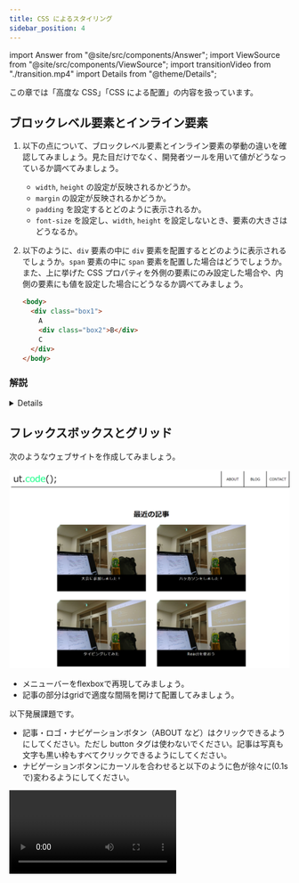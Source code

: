 ```yaml
---
title: CSS によるスタイリング
sidebar_position: 4
---
```


import Answer from "@site/src/components/Answer";
import ViewSource from "@site/src/components/ViewSource";
import transitionVideo from "./transition.mp4"
import Details from "@theme/Details";

この章では「高度な CSS」「CSS による配置」の内容を扱っています。

## ブロックレベル要素とインライン要素

1. 以下の点について、ブロックレベル要素とインライン要素の挙動の違いを確認してみましょう。見た目だけでなく、開発者ツールを用いて値がどうなっているか調べてみましょう。

   - `width`, `height` の設定が反映されるかどうか。
   - `margin` の設定が反映されるかどうか。
   - `padding` を設定するとどのように表示されるか。
   - `font-size` を設定し、`width`, `height` を設定しないとき、要素の大きさはどうなるか。

2. 以下のように、`div` 要素の中に `div` 要素を配置するとどのように表示されるでしょうか。`span` 要素の中に `span` 要素を配置した場合はどうでしょうか。また、上に挙げた CSS プロパティを外側の要素にのみ設定した場合や、内側の要素にも値を設定した場合にどうなるか調べてみましょう。

   ```html title="index.html"
   <body>
     <div class="box1">
       A
       <div class="box2">B</div>
       C
     </div>
   </body>
   ```

### 解説

<Details summary={<summary>解説</summary>}>

- ブロックレベル要素は `width`, `height` の値を設定できますが、インライン要素はできません。
- ブロックレベル要素は `margin` を上下左右に設定できますが、インライン要素は左右しか設定できません。
- ブロックレベル要素に上下の `padding` を設定すると、余白が他の要素に被らないように縦の位置が調整されます。一方、インライン要素に上下の `padding` を設定した場合、要素の縦の位置が調整されず他の要素に被って表示されます。
- ブロックレベル要素の `height` やインライン要素の `width`, `height` の初期値は、中身の要素の大きさによって決まるので、`font-size` を変更することで大きさが変化します。また、開発者ツールで値を調べてみると、インライン要素の大きさは文字の大きさと同じになるのに対し、ブロックレベル要素の `height` は `font-size` の 1.5 倍になることがわかります。

</Details>

## フレックスボックスとグリッド

次のようなウェブサイトを作成してみましょう。

![ut.code();のウェブサイト](utcodeWeb.png)

- メニューバーをflexboxで再現してみましょう。
- 記事の部分はgridで適度な間隔を開けて配置してみましょう。

以下発展課題です。

- 記事・ロゴ・ナビゲーションボタン（ABOUT など）はクリックできるようにしてください。ただし button タグは使わないでください。記事は写真も文字も黒い枠もすべてクリックできるようにしてください。
- ナビゲーションボタンにカーソルを合わせると以下のように色が徐々に(0.1s で)変わるようにしてください。

<video src={transitionVideo} controls />

- 記事の画像は以下からダウンロードしてください。
  [download](article.jpg)

### 解答例

<ViewSource url={import.meta.url} path="_samples/flexbox-grid" />

## position

この問題では、以下の HTML ファイルと CSS ファイルをコピーして使用してください。

<Details summary={<summary>HTML</summary>}>

```html
<!DOCTYPE html>
<html lang="ja">
  <head>
    <meta charset="UTF-8" />
    <meta http-equiv="X-UA-Compatible" content="IE=edge" />
    <meta name="viewport" content="width=device-width, initial-scale=1.0" />
    <title>スタイルシート大学 文化祭</title>
    <link rel="stylesheet" href="style.css" />
  </head>
  <body>
    <div id="header">
      <h1>スタイルシート大学 文化祭</h1>
      <p>〜Collage of Style Sheet (CSS) Festival〜</p>
    </div>
    <div id="wrapper">
      <p>以下では、場所ごとに開催企画を紹介します。</p>
      <h2 class="district">中央通り屋台</h2>
      <div class="card">
        <h3>牛串</h3>
        <p>牛串を販売しています。おいしいよ。</p>
        <div class="reservation not-needed">予約不要</div>
      </div>
      <div class="card">
        <h3>牛串</h3>
        <p>牛串を販売しています。おいしいよ。</p>
        <div class="reservation not-needed">予約不要</div>
      </div>
      <div class="card">
        <h3>牛串</h3>
        <p>牛串を販売しています。おいしいよ。</p>
        <div class="reservation not-needed">予約不要</div>
      </div>

      <h2 class="district">屋外ステージ</h2>
      <div class="card">
        <h3>軽音サークル ライブ</h3>
        <p>軽音サークルがライブを披露します。</p>
        <div class="reservation not-needed">予約不要</div>
      </div>
      <div class="card">
        <h3>軽音サークル ライブ</h3>
        <p>軽音サークルがライブを披露します。</p>
        <div class="reservation not-needed">予約不要</div>
      </div>
      <div class="card">
        <h3>軽音サークル ライブ</h3>
        <p>軽音サークルがライブを披露します。</p>
        <div class="reservation not-needed">予約不要</div>
      </div>

      <h2 class="district">屋内ステージ</h2>
      <div class="card">
        <h3>ジャズダンス</h3>
        <p>ジャズダンスを披露します。</p>
        <div class="reservation needed">予約必要</div>
      </div>
      <div class="card">
        <h3>ジャズダンス</h3>
        <p>ジャズダンスを披露します。</p>
        <div class="reservation needed">予約必要</div>
      </div>
      <div class="card">
        <h3>ジャズダンス</h3>
        <p>ジャズダンスを披露します。</p>
        <div class="reservation needed">予約必要</div>
      </div>

      <h2 class="district">教室棟</h2>
      <div class="card">
        <h3>映画サークル上映会</h3>
        <p>部員が制作した映画を上映しています。</p>
        <div class="reservation needed">予約必要</div>
      </div>
      <div class="card">
        <h3>映画サークル上映会</h3>
        <p>部員が制作した映画を上映しています。</p>
        <div class="reservation needed">予約必要</div>
      </div>
      <div class="card">
        <h3>映画サークル上映会</h3>
        <p>部員が制作した映画を上映しています。</p>
        <div class="reservation needed">予約必要</div>
      </div>

      <h2 class="district">講堂</h2>
      <div class="card">
        <h3>合唱サークル 演奏会</h3>
        <p>合唱サークルが演奏会を行います。</p>
        <div class="reservation needed">予約必要</div>
      </div>
      <div class="card">
        <h3>合唱サークル 演奏会</h3>
        <p>合唱サークルが演奏会を行います。</p>
        <div class="reservation needed">予約必要</div>
      </div>
      <div class="card">
        <h3>合唱サークル 演奏会</h3>
        <p>合唱サークルが演奏会を行います。</p>
        <div class="reservation needed">予約必要</div>
      </div>
    </div>
  </body>
</html>
```

</Details>

<Details summary={<summary>CSS</summary>}>

```css
body {
  margin: 0;
  font-weight: normal;
}

h1,
h2,
h3 {
  font-weight: normal;
}

#header {
  text-align: center;

  width: 100%;
  height: 160px;
  background-color: lightblue;
  padding: 20px;
  z-index: 10;
}

#wrapper {
  max-width: 600px;
  margin: auto;
  padding: 20px;
}

.card {
  border: 1px solid #aaa;
  padding: 20px;
}

.district {
  background-color: #ddd;
  margin: 0;
}

.reservation {
  width: 5rem;
  text-align: center;
}

.needed {
  background-color: lightpink;
}

.not-needed {
  background-color: lightgreen;
}
```

</Details>

### 問題

1. 水色の部分(ヘッダー)が、スクロールしても同じ位置にとどまるようにしてみましょう。

(ヒント)

- `#header` を固定すると、その下の `#wrapper` の部分が隠れてしまいますか？これは `#header` を固定したことによって、`#header` が画面手前に向かって浮いたようになり、空いたスペースに `#wrapper` が入り込んだためです。

  - 解説画像（横から見た画像など……）

- `#wrapper` の上部に適切なサイズの余白を設けることで対処しましょう。

<Answer>

以下を追加しましょう。

```css
#header {
  position: fixed;
  top: 0;
}
```

ヘッダーの下の部分が隠れてしまうのを防ぐために、以下を記述します。

```css
#wrapper {
  margin-top: 200px;
}
```

<ViewSource url={import.meta.url} path="_samples/1_fixed" />
</Answer>

2. 「予約不要」「予約必要」といった表示が、各企画のカードの右上に表示されるようにしましょう。
   - 画像

<Answer>

以下を追加しましょう。

```css
.reservation {
  position: absolute;
  top: 20px;
  right: 20px;
}
```

```css
.card {
  position: relative;
}
```

<ViewSource url={import.meta.url} path="_samples/2_relative-absolute" />
</Answer>

3. (発展) 「中央通り屋台」「屋外ステージ」などの場所の名前が、その場所の企画が画面上にある間は上部にとどまるようにしてみましょう。
   - 動画

<Answer>

以下を追加しましょう。

```css
.district {
  background-color: #ddd;
  margin: 0;
  /* 以下の部分を追加: (3) */
  position: sticky;
  top: 200px;
  z-index: 5;
}
```

<ViewSource url={import.meta.url} path="_samples/3_sticky" />

</Answer>

## レスポンシブデザイン

スマホは縦向き、横向きの両方で使います。両方の画面を一つの CSS でデザインする練習をしましょう。

以下要件です。画面上に「縦」「横」の 2 文字を表示した上で、

- 画面が縦長の時は、「縦」を赤くし、赤い下線を引く
- 画面が横長の時は、「横」を赤くし、赤い下線を引く

### 解答例

<Answer>

デバイスが縦長か横長か判別するのに使うメディア特性は `orientation` です。

```html title="index.html"
<!DOCTYPE html>
<html lang="ja">
  <head>
    <meta charset="utf-8" />
    <title>課題</title>
    <link rel="stylesheet" href="style.css" />
    <meta name="viewport" content="width=device-width, initial-scale=1.0" />
  </head>
  <body>
    <div id="landscape">横</div>
    <div id="portrait">縦</div>
  </body>
</html>
```

```css title="style.css"
@media (orientation: landscape) {
  #landscape {
    color: red;
    text-decoration-line: underline;
    text-decoration-color: red;
    text-decoration-style: solid;
  }
}

@media (orientation: portrait) {
  #portrait {
    color: red;
    text-decoration-line: underline;
    text-decoration-color: red;
    text-decoration-style: solid;
  }
}
```

<ViewSource url={import.meta.url} path="_samples/responsive-design" />

</Answer>
